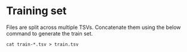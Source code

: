 # Training set

Files are split across multiple TSVs. Concatenate them using the below command to generate the train set.
```
cat train-*.tsv > train.tsv
```
